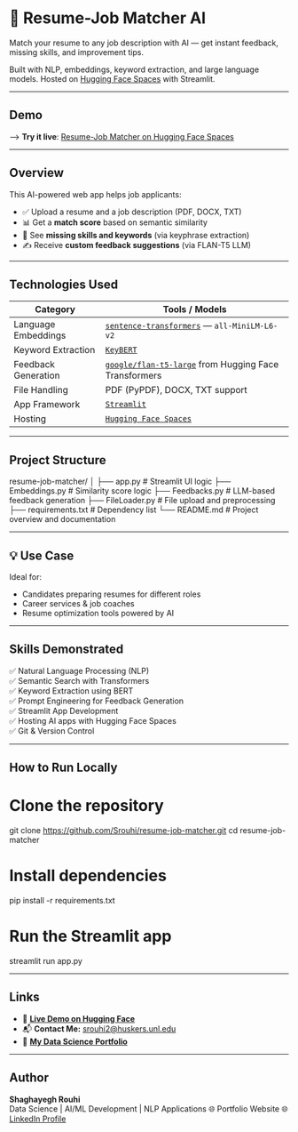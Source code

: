 # 🤖 Resume-Job Matcher AI

Match your resume to any job description with AI — get instant feedback, missing skills, and improvement tips.

Built with NLP, embeddings, keyword extraction, and large language models. Hosted on [Hugging Face Spaces](https://huggingface.co/spaces/Srouhi/resume-job-matcher) with Streamlit.

---

## Demo

--> **Try it live**: [Resume-Job Matcher on Hugging Face Spaces](https://huggingface.co/spaces/Srouhi/resume-job-matcher)

---

## Overview

This AI-powered web app helps job applicants:

- ✅ Upload a resume and a job description (PDF, DOCX, TXT)
- 📊 Get a **match score** based on semantic similarity
- 🧠 See **missing skills and keywords** (via keyphrase extraction)
- ✍️ Receive **custom feedback suggestions** (via FLAN-T5 LLM)

---

## Technologies Used

| Category | Tools / Models |
|---------|----------------|
| Language Embeddings | [`sentence-transformers`](https://www.sbert.net/) — `all-MiniLM-L6-v2` |
| Keyword Extraction | [`KeyBERT`](https://github.com/MaartenGr/KeyBERT) |
| Feedback Generation | [`google/flan-t5-large`](https://huggingface.co/google/flan-t5-large) from Hugging Face Transformers |
| File Handling | PDF (PyPDF), DOCX, TXT support |
| App Framework | [`Streamlit`](https://streamlit.io) |
| Hosting | [`Hugging Face Spaces`](https://huggingface.co/spaces) |

---

## Project Structure
resume-job-matcher/
│
├── app.py # Streamlit UI logic
├── Embeddings.py # Similarity score logic
├── Feedbacks.py # LLM-based feedback generation
├── FileLoader.py # File upload and preprocessing
├── requirements.txt # Dependency list
└── README.md # Project overview and documentation


---

## 💡 Use Case

Ideal for:
- Candidates preparing resumes for different roles
- Career services & job coaches
- Resume optimization tools powered by AI

---

## Skills Demonstrated

✅ Natural Language Processing (NLP)  
✅ Semantic Search with Transformers  
✅ Keyword Extraction using BERT  
✅ Prompt Engineering for Feedback Generation  
✅ Streamlit App Development  
✅ Hosting AI apps with Hugging Face Spaces  
✅ Git & Version Control

---

## How to Run Locally

# Clone the repository
git clone https://github.com/Srouhi/resume-job-matcher.git
cd resume-job-matcher

# Install dependencies
pip install -r requirements.txt

# Run the Streamlit app
streamlit run app.py

---

## Links

- 🎯 **[Live Demo on Hugging Face](https://huggingface.co/spaces/Srouhi/resume-job-matcher)**
- 📬 **Contact Me:** srouhi2@huskers.unl.edu
- 🧠 **[My Data Science Portfolio](https://github.com/Srouhi)**

---

## Author

**Shaghayegh Rouhi**  
Data Science | AI/ML Development | NLP Applications
🌐 Portfolio Website
🌐 [LinkedIn Profile](https://www.linkedin.com/in/Shay-shaghayegh-rouhi-aba3892a1)
